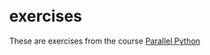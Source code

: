# exercises

These are exercises from the course [Parallel Python](https://milliams.com/courses/parallel_python/)